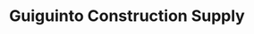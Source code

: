 ---
title: "Guiguinto Construction Supply"
url: /guiguinto/guiguinto-construction-supply/
shop: Baustoffe
---
